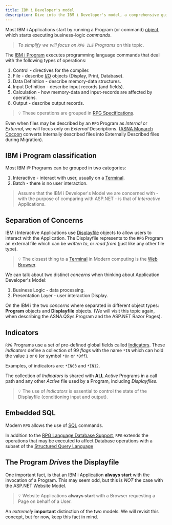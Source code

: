```yaml
---
title: IBM i Developer's model
description: Dive into the IBM i Developer's model, a comprehensive guide designed to equip developers with the knowledge, tools, and best practices essential for building robust applications on the IBM i platform. Explore the unique aspects of the development lifecycle in the IBM i environment.
---
```


Most IBM i Applications start by running a Program (or command) [object](https://www.ibm.com/docs/en/i/7.2?topic=concepts-objects), which starts executing business-logic *commands*.

> *To simplify we will focus on `RPG ILE` Programs* on this topic.

The [IBM i Program](https://www.ibm.com/docs/en/i/7.2?topic=object-definition-program) executes programming language commands that deal with the following types of operations:

1. Control - directives for the compiler.
2. File - describe [I/O](https://en.wikipedia.org/wiki/Input/output#) objects (Display, Print, Database). 
3. Data Definition - describe memory-data structures.
4. Input Definition - describe input records (and fields).
4. Calculation - how memory-data and input-records are affected by operations. 
5. Output - describe output records.

> &#128161; These operations are grouped in [RPG Specifications](https://www.ibm.com/docs/en/i/7.2?topic=language-rpg-iv-specifications).  

Even when files may be described by an `RPG` Program as *Internal* or *External*, we will focus only on *External* Descriptions. ([ASNA Monarch Cocoon](https://docs.asna.com/documentation/Help150/Main_Monarch_90.htm) converts Internally described files into Externally Described files during Migration).

## IBM i Program classification
Most IBM i&#174; Programs can be grouped in two categories:
1. Interactive - interact with user, usually on a [Terminal](https://en.wikipedia.org/wiki/Computer_terminal).
2. Batch - there is no user interaction.

> Assume that the IBM i Developer's Model we are concerned with - with the purpose of comparing with ASP.NET - is that of *Interactive* Applications. 

## Separation of Concerns
IBM i Interactive Applications use  [Displayfile](https://www.ibm.com/docs/en/i/7.2?topic=ssw_ibm_i_72/cl/crtdspf.htm) objects to allow users to interact with the Application. The Displayfile represents to the `RPG` Program an external file which can be *written to*, or *read from* (just like any other file type).

> &#128161; The closest thing to a [Terminal](https://en.wikipedia.org/wiki/Computer_terminal) in Modern computing is the [Web Browser](https://en.wikipedia.org/wiki/Web_browser). 

We can talk about two distinct *concerns* when thinking about Application Developer's Model: 
1. Business Logic - data processing.
2. Presentation Layer - user interaction Display.

On the IBM i the two *concerns* where separated in different object types: **Program** objects and **Displayfile** objects. (We will visit this topic again, when describing the ASNA.QSys.Program and the ASP.NET Razor Pages).

## Indicators

`RPG` Programs use a set of pre-defined global fields called [Indicators](https://www.ibm.com/docs/en/i/7.2?topic=indicators-using). These *indicators* define a collection of 99 *flags* with the name `*IN` which can hold the value `1` or `0` (or symbol `*On` or `*Off`).

Examples, of indicators are: `*IN03` and `*IN12`.

The collection of *Indicators* is shared with **ALL** *Active* Programs in a call path and any other *Active* file used by a Program, including *Displayfiles*.

> &#128161; The use of *Indicators* is essential to control the state of the Displayfile (conditioning input and output). 

## Embedded SQL
Modern `RPG` allows the use of [SQL](https://www.ibm.com/docs/en/i/7.2?topic=p-sql) commands.

In addition to the [RPG Language Database Support](/concepts/program-structure/rpg-language-files.html), `RPG` extends the operations that may be executed to affect Database operations with a subset of the  [Structured Query Language](https://www.ibm.com/docs/en/i/7.2?topic=p-sql)

## The Program *Drives* the Displayfile

One important fact, is that an IBM i Application **always start** with the invocation of a Program. This may seem odd, but this is *NOT* the case with the ASP.NET Website Model.

> &#128161; Website Applications **always start** with a Browser requesting a Page on behalf of a User.

An *extremely* **important** distinction of the two models. We will revisit this concept, but for now, keep this fact in mind.
